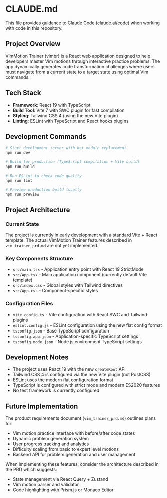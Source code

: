 # CLAUDE.md

This file provides guidance to Claude Code (claude.ai/code) when working with code in this repository.

## Project Overview

VimMotion Trainer (vimbr) is a React web application designed to help developers master Vim motions through interactive practice problems. The app dynamically generates code transformation challenges where users must navigate from a current state to a target state using optimal Vim commands.

## Tech Stack

- **Framework**: React 19 with TypeScript
- **Build Tool**: Vite 7 with SWC plugin for fast compilation
- **Styling**: Tailwind CSS 4 (using the new Vite plugin)
- **Linting**: ESLint with TypeScript and React hooks plugins

## Development Commands

```bash
# Start development server with hot module replacement
npm run dev

# Build for production (TypeScript compilation + Vite build)
npm run build

# Run ESLint to check code quality
npm run lint

# Preview production build locally
npm run preview
```

## Project Architecture

### Current State
The project is currently in early development with a standard Vite + React template. The actual VimMotion Trainer features described in `vim_trainer_prd.md` are not yet implemented.

### Key Components Structure
- `src/main.tsx` - Application entry point with React 19 StrictMode
- `src/App.tsx` - Main application component (currently default Vite template)
- `src/index.css` - Global styles with Tailwind directives
- `src/App.css` - Component-specific styles

### Configuration Files
- `vite.config.ts` - Vite configuration with React SWC and Tailwind plugins
- `eslint.config.js` - ESLint configuration using the new flat config format
- `tsconfig.json` - Base TypeScript configuration
- `tsconfig.app.json` - Application-specific TypeScript settings
- `tsconfig.node.json` - Node.js environment TypeScript settings

## Development Notes

- The project uses React 19 with the new `createRoot` API
- Tailwind CSS 4 is configured via the new Vite plugin (not PostCSS)
- ESLint uses the modern flat configuration format
- TypeScript is configured with strict mode and modern ES2020 features
- No test framework is currently configured

## Future Implementation

The product requirements document (`vim_trainer_prd.md`) outlines plans for:
- Vim motion practice interface with before/after code states
- Dynamic problem generation system
- User progress tracking and analytics
- Difficulty scaling from basic to expert level motions
- Backend API for problem generation and user management

When implementing these features, consider the architecture described in the PRD which suggests:
- State management via React Query + Zustand
- Vim motion parser and validator
- Code highlighting with Prism.js or Monaco Editor
